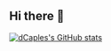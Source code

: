 ## Hi there 👋

[![dCaples's GitHub stats](https://github-readme-stats.vercel.app/api?username=dcaples)](https://github.com/anuraghazra/github-readme-stats)
<!--
**dCaples/dCaples** is a ✨ _special_ ✨ repository because its `README.md` (this file) appears on your GitHub profile.

Here are some ideas to get you started:

- 🔭 I’m currently working on ...
- 🌱 I’m currently learning ...
- 👯 I’m looking to collaborate on ...
- 🤔 I’m looking for help with ...
- 💬 Ask me about ...
- 📫 How to reach me: ...
- 😄 Pronouns: ...
- ⚡ Fun fact: ...
-->
